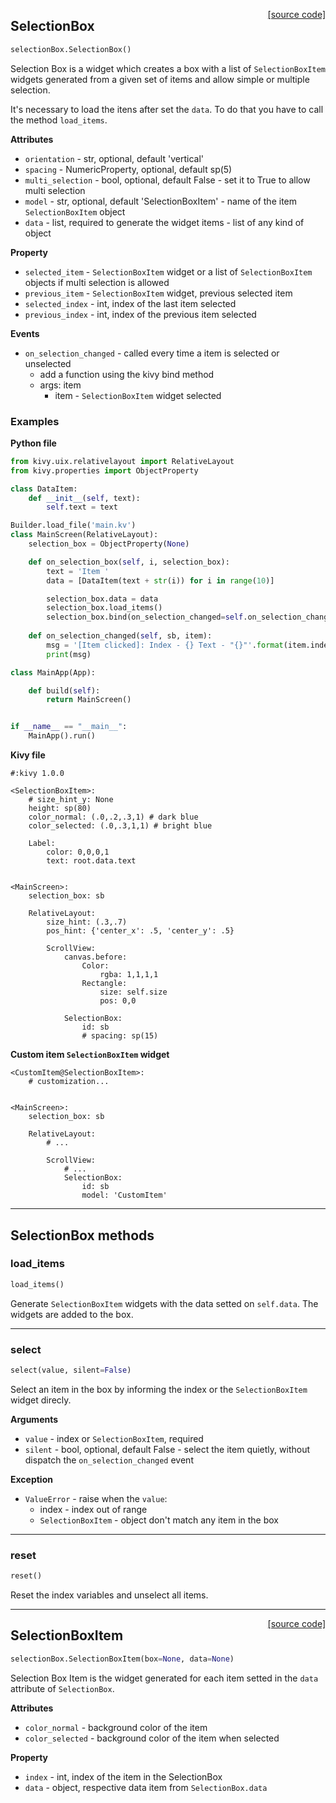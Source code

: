 <span style="float:right;">[[source code]](https://github.com/yuriharrison/custom-widgets/blob/master/customWidgets/selectionBox.py#L58)</span>
## SelectionBox

```python
selectionBox.SelectionBox()
```

Selection Box is a widget which creates a box with
a list of `SelectionBoxItem` widgets generated from a
given set of items and allow simple or multiple selection.

It's necessary to load the itens after set the `data`. To do
that you have to call the method `load_items`.

__Attributes__

- `orientation` -  str, optional, default 'vertical'
- `spacing` -  NumericProperty, optional, default sp(5)
- `multi_selection` -  bool, optional, default False -
    set it to True to allow multi selection
- `model` -  str, optional, default 'SelectionBoxItem' -
    name of the item `SelectionBoxItem` object
- `data` -  list, required to generate the widget items -
    list of any kind of object

__Property__

- `selected_item` -  `SelectionBoxItem` widget or a list of
    `SelectionBoxItem` objects if multi selection is allowed
- `previous_item` -  `SelectionBoxItem` widget, previous selected item
- `selected_index` -  int, index of the last item selected
- `previous_index` -  int, index of the previous item selected

__Events__

- `on_selection_changed` -  called every time a item is selected or
    unselected
    - add a function using the kivy bind method
    - args: item
        - item - `SelectionBoxItem` widget selected

### Examples

**Python file**

```python
from kivy.uix.relativelayout import RelativeLayout
from kivy.properties import ObjectProperty

class DataItem:
    def __init__(self, text):
        self.text = text

Builder.load_file('main.kv')
class MainScreen(RelativeLayout):
    selection_box = ObjectProperty(None)

    def on_selection_box(self, i, selection_box):
        text = 'Item '
        data = [DataItem(text + str(i)) for i in range(10)]

        selection_box.data = data
        selection_box.load_items()
        selection_box.bind(on_selection_changed=self.on_selection_changed)
    
    def on_selection_changed(self, sb, item):
        msg = '[Item clicked]: Index - {} Text - "{}"'.format(item.index, item.data.text)
        print(msg)

class MainApp(App):

    def build(self):
        return MainScreen()


if __name__ == "__main__":
    MainApp().run()
```

**Kivy file**

```kivy
#:kivy 1.0.0

<SelectionBoxItem>:
    # size_hint_y: None
    height: sp(80)
    color_normal: (.0,.2,.3,1) # dark blue
    color_selected: (.0,.3,1,1) # bright blue
    
    Label:
        color: 0,0,0,1
        text: root.data.text


<MainScreen>:
    selection_box: sb

    RelativeLayout:
        size_hint: (.3,.7)
        pos_hint: {'center_x': .5, 'center_y': .5}

        ScrollView:
            canvas.before:
                Color:
                    rgba: 1,1,1,1
                Rectangle:
                    size: self.size
                    pos: 0,0

            SelectionBox:
                id: sb
                # spacing: sp(15)
```

**Custom item `SelectionBoxItem` widget**

```kivy
<CustomItem@SelectionBoxItem>:
    # customization...

    
<MainScreen>:
    selection_box: sb

    RelativeLayout:
        # ...

        ScrollView:
            # ...
            SelectionBox:
                id: sb
                model: 'CustomItem'
```



---
## SelectionBox methods

### load_items


```python
load_items()
```


Generate `SelectionBoxItem` widgets with the
data setted on `self.data`. The widgets are added to
the box.


---
### select


```python
select(value, silent=False)
```


Select an item in the box by informing the index
or the `SelectionBoxItem` widget direcly.

__Arguments__

- `value` -  index or `SelectionBoxItem`, required
- `silent` -  bool, optional, default False -
    select the item quietly, without dispatch the 
    `on_selection_changed` event

__Exception__

- `ValueError` -  raise when the `value`:
    - index - index out of range
    - `SelectionBoxItem` - object don't match
        any item in the box


---
### reset


```python
reset()
```


Reset the index variables and unselect all items.

----

<span style="float:right;">[[source code]](https://github.com/yuriharrison/custom-widgets/blob/master/customWidgets/selectionBox.py#L38)</span>
## SelectionBoxItem

```python
selectionBox.SelectionBoxItem(box=None, data=None)
```

Selection Box Item is the widget generated for each
item setted in the `data` attribute of `SelectionBox`.

__Attributes__

- `color_normal` -  background color of the item
- `color_selected` -  background color of the item when selected

__Property__

- `index` -  int, index of the item in the SelectionBox
- `data` -  object, respective data item from `SelectionBox.data`
